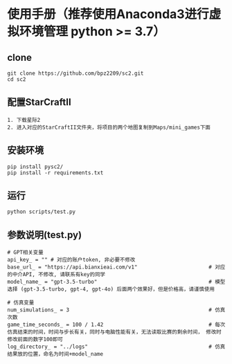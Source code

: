 # 使用手册（推荐使用Anaconda3进行虚拟环境管理 python >= 3.7）
## clone
```
git clone https://github.com/bpz2209/sc2.git
cd sc2
```
## 配置StarCraftII
```
1. 下载星际2
2. 进入对应的StarCraftII文件夹，将项目的两个地图复制到Maps/mini_games下面
```
## 安装环境
```
pip install pysc2/
pip install -r requirements.txt
```
## 运行
```
python scripts/test.py
```
## 参数说明(test.py)
```
# GPT相关变量
api_key_ = "" # 对应的账户token, 非必要不修改
base_url_ = "https://api.bianxieai.com/v1"                       # 对应的中介API, 不修改, 请联系有key的同学
model_name_ = "gpt-3.5-turbo"                                    # 模型选择 (gpt-3.5-turbo, gpt-4, gpt-4o) 后面两个效果好，但是价格高，请谨慎使用

# 仿真变量
num_simulations_ = 3                                             # 仿真次数
game_time_seconds_ = 100 / 1.42                                  # 每次仿真结束的时间，时间与步长有关，同时与电脑性能有关，无法读取比赛的剩余时间， 修改时修改前面的数字100即可 
log_directory_ = "../logs"                                       # 仿真结果放的位置，命名为时间+model_name

```